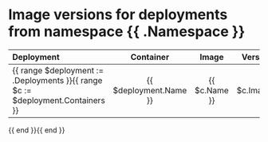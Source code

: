# Image versions for deployments from namespace {{ .Namespace }}

| Deployment | Container | Image | Version |
| :--------- | :-----------: | :-------: | -----------: |
{{ range $deployment := .Deployments }}{{ range $c := $deployment.Containers }}| {{ $deployment.Name }} | {{ $c.Name }} | {{ $c.Image }}  | {{ $c.Version }} |
{{ end }}{{ end }}
